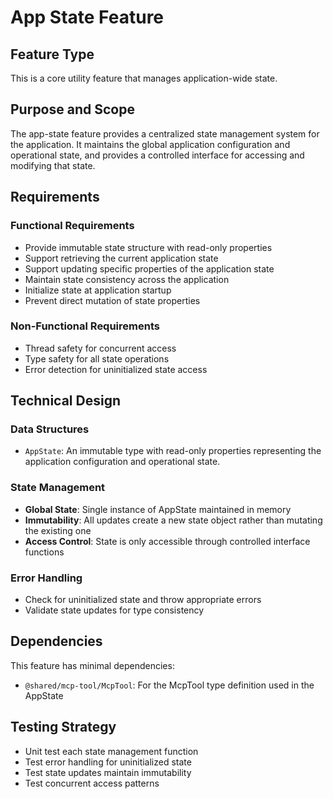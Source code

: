 # App State Feature

## Feature Type

This is a core utility feature that manages application-wide state.

## Purpose and Scope

The app-state feature provides a centralized state management system for the application. It maintains the global application configuration and operational state, and provides a controlled interface for accessing and modifying that state.

## Requirements

### Functional Requirements

- Provide immutable state structure with read-only properties
- Support retrieving the current application state
- Support updating specific properties of the application state
- Maintain state consistency across the application
- Initialize state at application startup
- Prevent direct mutation of state properties

### Non-Functional Requirements

- Thread safety for concurrent access
- Type safety for all state operations
- Error detection for uninitialized state access

## Technical Design

### Data Structures

- `AppState`: An immutable type with read-only properties representing the application configuration and operational state.

### State Management

- **Global State**: Single instance of AppState maintained in memory
- **Immutability**: All updates create a new state object rather than mutating the existing one
- **Access Control**: State is only accessible through controlled interface functions

### Error Handling

- Check for uninitialized state and throw appropriate errors
- Validate state updates for type consistency

## Dependencies

This feature has minimal dependencies:

- `@shared/mcp-tool/McpTool`: For the McpTool type definition used in the AppState

## Testing Strategy

- Unit test each state management function
- Test error handling for uninitialized state
- Test state updates maintain immutability
- Test concurrent access patterns
